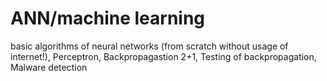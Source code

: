 # ANN/machine learning

basic algorithms of neural networks (from scratch without usage of internet!),
Perceptron,
Backpropagastion 2+1,
Testing of backpropagation,
Malware detection
